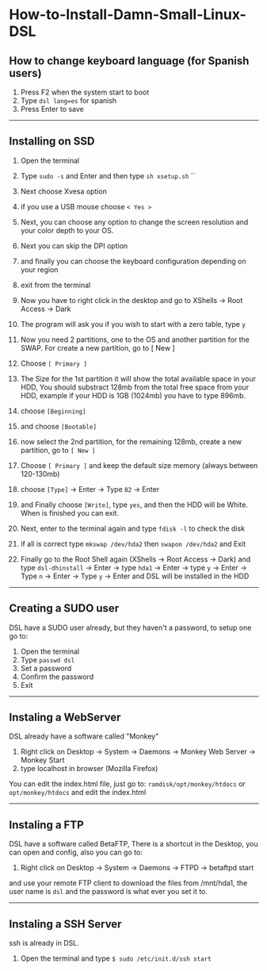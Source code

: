# How-to-Install-Damn-Small-Linux-DSL
## How to change keyboard language (for Spanish users)

1. Press F2 when the system start to boot
2. Type `dsl lang=es` for spanish
3. Press Enter to save
---

## Installing on SSD

1. Open the terminal
2. Type `sudo -s` and Enter and then type  `sh xsetup.sh` ``
3. Next choose Xvesa option
3. if you use a USB mouse choose `< Yes >`
4. Next, you can choose any option to change the screen resolution and your color depth to your OS.
5. Next you can skip the DPI option
6. and finally you can choose the keyboard configuration depending on your region
7. exit from the terminal
8. Now you have to right click in the desktop and go to XShells -> Root Access -> Dark
9. The program will ask you if you wish to start with a zero table, type `y`
10. Now you need 2 partitions, one to the OS and another partition for the SWAP. For create a new partition, go to [ New ]
11. Choose `[ Primary ]`
12. The Size for the 1st partition it will show the total available space in your HDD, You should substract 128mb from the total free space from your HDD, example if your HDD is 1GB (1024mb) you have to type 896mb. 
13. choose `[Beginning]`
14. and choose `[Bootable]`
15. now select the 2nd partition, for the remaining 128mb, create a new partition, go to `[ New ]`
16. Choose `[ Primary ]` and keep the default size memory (always between 120-130mb)
17. choose `[Type]` -> Enter -> Type `82` -> Enter
18. and Finally choose `[Write]`, type `yes`, and then the HDD will be White. When is finished you can exit.
19. Next, enter to the terminal again and type `fdisk -l` to check the disk
20. if all is correct type `mkswap /dev/hda2` then `swapon /dev/hda2` and Exit

21. Finally go to the Root Shell again (XShells -> Root Access -> Dark) and type `dsl-dhinstall` -> Enter -> type `hda1`
-> Enter -> type `y` -> Enter -> Type `n` -> Enter -> Type `y` -> Enter
and DSL will be installed in the HDD

---

## Creating a SUDO user

DSL have a SUDO user already, but they haven't a password, to setup one go to:
1. Open the terminal
2. Type `passwd dsl`
3. Set a password
4. Confirm the password
5. Exit

---

## Instaling a WebServer

DSL already have a software called "Monkey"
1. Right click on Desktop -> System -> Daemons -> Monkey Web Server -> Monkey Start
2. type localhost in browser (Mozilla Firefox)

You can edit the index.html file, just go to:
`ramdisk/opt/monkey/htdocs` or `opt/monkey/htdocs` and edit the index.html

---

## Instaling a FTP

DSL have a software called BetaFTP, There is a shortcut in the Desktop, you can open and config, also you can go to:
1. Right click on Desktop -> System -> Daemons -> FTPD -> betaftpd start

and use your remote FTP client to download the files from /mnt/hda1, the user name is `dsl` and the password is what ever you set it to.

---

## Instaling a SSH Server

ssh is already in DSL.

1. Open the terminal and type `$ sudo /etc/init.d/ssh start`


